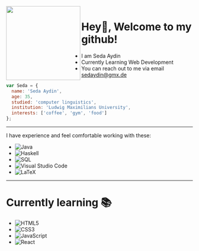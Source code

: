 <img  align="left" src="./Hi.png" width="200" height="200" /> 

# Hey👋, Welcome to my github!

- I am Seda Aydin
- Currently Learning Web Development
- You can reach out to me via email sedaydin@gmx.de

```javascript
var Seda = {
  name: 'Seda Aydin',
  age: 35,
  studied: 'computer linguistics',
  institution: 'Ludwig Maximilians University',
  interests: ['coffee', 'gym', 'food']
};
```
---

I have experience and feel comfortable working with these:
- ![Java](https://img.shields.io/badge/Java-ED8B00?style=for-the-badge&logo=openjdk&logoColor=white)
- ![Haskell](https://img.shields.io/static/v1?style=for-the-badge&message=Haskell&color=5D4F85&logo=Haskell&logoColor=FFFFFF&label=)
- ![SQL](https://img.shields.io/badge/SQL-SQL-blue)
- ![Visual Studio Code](https://img.shields.io/badge/Visual%20Studio%20Code-0078d7.svg?style=for-the-badge&logo=visual-studio-code&logoColor=white)
- ![LaTeX](https://img.shields.io/badge/latex-%23008080.svg?style=for-the-badge&logo=latex&logoColor=white)

---

# Currently learning 📚 #
- ![HTML5](https://img.shields.io/badge/html5-%23E34F26.svg?style=for-the-badge&logo=html5&logoColor=white)
- ![CSS3](https://img.shields.io/badge/css3-%231572B6.svg?style=for-the-badge&logo=css3&logoColor=white)
- ![JavaScript](https://img.shields.io/badge/javascript-%23323330.svg?style=for-the-badge&logo=javascript&logoColor=%23F7DF1E)
- ![React](https://img.shields.io/badge/react-%2320232a.svg?style=for-the-badge&logo=react&logoColor=%2361DAFB)

